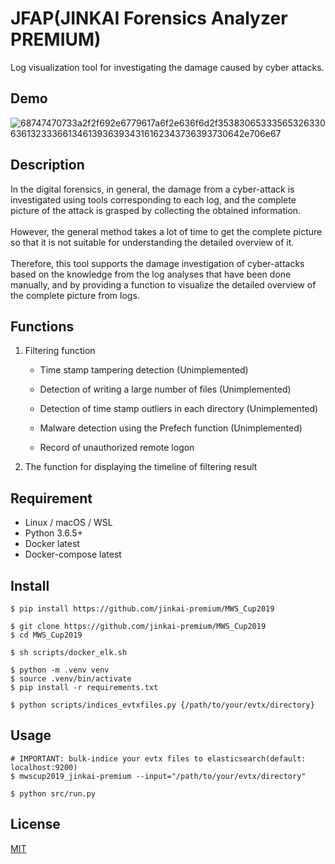 # JFAP(JINKAI Forensics Analyzer PREMIUM)
Log visualization tool for investigating the damage caused by cyber attacks.


## Demo
![68747470733a2f2f692e6779617a6f2e636f6d2f35383065333565326330636132333661346139363934316162343736393730642e706e67](https://user-images.githubusercontent.com/55793713/65867901-32f34b80-e3b2-11e9-8106-d8efc163cecf.png)


## Description
In the digital forensics, in general, the damage from a cyber-attack is investigated using tools corresponding to each log, and the complete picture of the attack is grasped by collecting the obtained information.\
\
However, the general method takes a lot of time to get the complete picture so that it is not suitable for understanding the detailed overview of it.\
\
Therefore, this tool supports the damage investigation of cyber-attacks based on the knowledge from the log analyses that have been done manually, and by providing a function to visualize the detailed overview of the complete picture from logs.


## Functions
1. Filtering function
    - Time stamp tampering detection (Unimplemented)
    
    - Detection of writing a large number of files (Unimplemented)
  
    - Detection of time stamp outliers in each directory (Unimplemented)

    - Malware detection using the Prefech function (Unimplemented)

    - Record of unauthorized remote logon

2. The function for displaying the timeline of filtering result


## Requirement
- Linux / macOS / WSL
- Python 3.6.5+
- Docker latest
- Docker-compose latest 


## Install
```
$ pip install https://github.com/jinkai-premium/MWS_Cup2019
```

```
$ git clone https://github.com/jinkai-premium/MWS_Cup2019
$ cd MWS_Cup2019

$ sh scripts/docker_elk.sh

$ python -m .venv venv
$ source .venv/bin/activate
$ pip install -r requirements.txt

$ python scripts/indices_evtxfiles.py {/path/to/your/evtx/directory}
```


## Usage

```
# IMPORTANT: bulk-indice your evtx files to elasticsearch(default: localhost:9200)
$ mwscup2019_jinkai-premium --input="/path/to/your/evtx/directory"
```

```
$ python src/run.py
```


## License
[MIT](https://github.com/jinkai-premium/MWS_Cup2019/blob/master/LICENSE)







